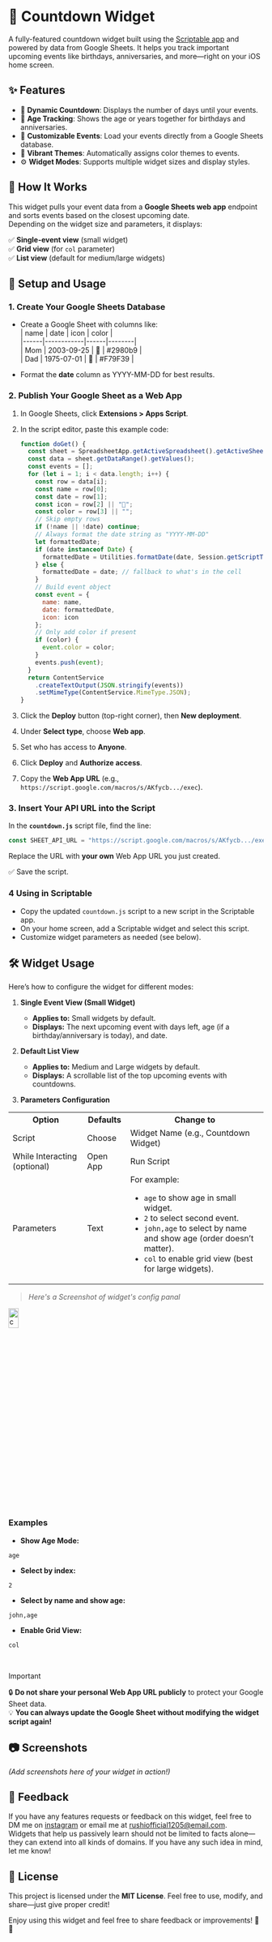 # 🎉 Countdown Widget 

A fully-featured countdown widget built using the [Scriptable app](https://scriptable.app) and powered by data from Google Sheets. It helps you track important upcoming events like birthdays, anniversaries, and more—right on your iOS home screen.



## ✨ Features

- 📅 **Dynamic Countdown**: Displays the number of days until your events.
- 🎂 **Age Tracking**: Shows the age or years together for birthdays and anniversaries.
- 📝 **Customizable Events**: Load your events directly from a Google Sheets database.
- 🎨 **Vibrant Themes**: Automatically assigns color themes to events.
- ⚙️ **Widget Modes**: Supports multiple widget sizes and display styles.



## 🚀 How It Works

This widget pulls your event data from a **Google Sheets web app** endpoint and sorts events based on the closest upcoming date.  
Depending on the widget size and parameters, it displays:

✅ **Single-event view** (small widget)  
✅ **Grid view** (for `col` parameter)  
✅ **List view** (default for medium/large widgets)  



## 🔧 Setup and Usage

### 1️. Create Your Google Sheets Database

- Create a Google Sheet with columns like:  
  | name | date       | icon | color  |  
  |------|------------|------|--------|  
  | Mom | 2003-09-25 | 🎂   | #2980b9 |  
  | Dad   | 1975-07-01 | 🎂   | #F79F39 |  

- Format the **date** column as YYYY-MM-DD for best results.

### 2️. Publish Your Google Sheet as a Web App

1. In Google Sheets, click **Extensions > Apps Script**.  
2. In the script editor, paste this example code:

    ```javascript
    function doGet() {
      const sheet = SpreadsheetApp.getActiveSpreadsheet().getActiveSheet();
      const data = sheet.getDataRange().getValues();
      const events = [];
      for (let i = 1; i < data.length; i++) {
        const row = data[i];
        const name = row[0];
        const date = row[1];
        const icon = row[2] || "📅";
        const color = row[3] || "";
        // Skip empty rows
        if (!name || !date) continue;
        // Always format the date string as "YYYY-MM-DD"
        let formattedDate;
        if (date instanceof Date) {
          formattedDate = Utilities.formatDate(date, Session.getScriptTimeZone(), "yyyy-MM-dd");
        } else {
          formattedDate = date; // fallback to what's in the cell
        }
        // Build event object
        const event = {
          name: name,
          date: formattedDate,
          icon: icon
        };
        // Only add color if present
        if (color) {
          event.color = color;
        }
        events.push(event);
      }
      return ContentService
        .createTextOutput(JSON.stringify(events))
        .setMimeType(ContentService.MimeType.JSON);
    }
    ```

3. Click the **Deploy** button (top-right corner), then **New deployment**.  
4. Under **Select type**, choose **Web app**.  
5. Set who has access to **Anyone**.  
6. Click **Deploy** and **Authorize access**.  
7. Copy the **Web App URL** (e.g., `https://script.google.com/macros/s/AKfycb.../exec`).



### 3️. Insert Your API URL into the Script

In the **`countdown.js`** script file, find the line:

```javascript
const SHEET_API_URL = "https://script.google.com/macros/s/AKfycb.../exec";
````

Replace the URL with **your own** Web App URL you just created.

✅ Save the script.



### 4️ Using in Scriptable

* Copy the updated `countdown.js` script to a new script in the Scriptable app.
* On your home screen, add a Scriptable widget and select this script.
* Customize widget parameters as needed (see below).



## 🛠️ Widget Usage

Here’s how to configure the widget for different modes:

1. **Single Event View (Small Widget)**
   * **Applies to:** Small widgets by default.  
   * **Displays:** The next upcoming event with days left, age (if a birthday/anniversary is today), and date.
  
2. **Default List View**
    - **Applies to:** Medium and Large widgets by default.  
    - **Displays:** A scrollable list of the top upcoming events with countdowns.


3. **Parameters Configuration**

<p align="center">

<table>
  <tr>
    <th>Option</th>
    <th>Defaults</th>
    <th>Change to</th>
  </tr>
  <tr>
    <td>Script</td>
    <td>Choose</td>
    <td>Widget Name (e.g., Countdown Widget)</td>
  </tr>
  <tr>
    <td>While Interacting (optional)</td>
    <td>Open App</td>
    <td>Run Script</td>
  </tr>
  <tr>
    <td>Parameters</td>
    <td>Text</td>
    <td>For example:<br/>
      <ul>
        <li> <code>age</code> to show age in small widget. </li>
        <li> <code>2</code> to select second event. </li>
        <li> <code>john,age</code> to select by name and show age (order doesn’t matter). </li>
        <li> <code>col</code> to enable grid view (best for large widgets). </li>
      </ul>
    </td>
  </tr>
</table>
</p>

<!-- [!NOTE] --> 
> _Here's a Screenshot of widget's config panal_
 
<img height="10%" width="20%" src="./src/countdown/countdown_config_panal.png" alt="countdown_config_panal.png"/>



### **Examples**
* **Show Age Mode:**
```
age
```
* **Select by index:**
```
2
```
* **Select by name and show age:**
```
john,age
```
* **Enable Grid View:**
```
col
```
<br/>

> [!Important]
🔒 **Do not share your personal Web App URL publicly** to protect your Google Sheet data.\
💡 **You can always update the Google Sheet without modifying the widget script again!**


## 📷 Screenshots

*(Add screenshots here of your widget in action!)*


## 🙌 Feedback
If you have any features requests or feedback on this widget, feel free to DM me on [instagram](https://www.instagram.com/the.tirth12?igsh=MTlvNGh5cm00YjJteg%3D%3D&utm_source=qr) or email me at <rushiofficial1205@email.com>.\
Widgets that help us passively learn should not be limited to facts alone—they can extend into all kinds of domains. If you have any such idea in mind, let me know!

## 📜 License

This project is licensed under the **MIT License**.
Feel free to use, modify, and share—just give proper credit!

Enjoy using this widget and feel free to share feedback or improvements! 🚀✨